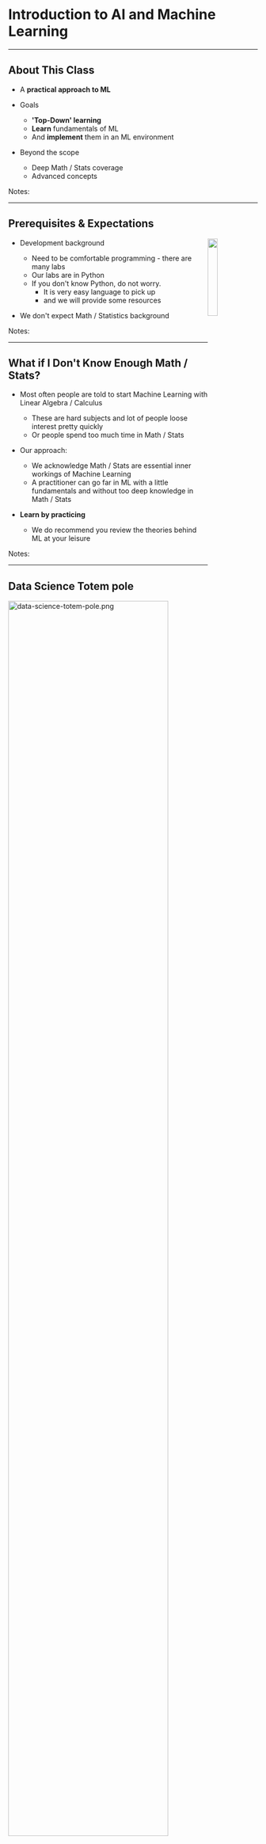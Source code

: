 
# Introduction to AI and  Machine Learning 


---

## About This Class

* A **practical approach to ML**

* Goals
    - **'Top-Down' learning**
    - **Learn** fundamentals of ML
    - And **implement** them in an ML environment

* Beyond the scope
    - Deep Math / Stats coverage
    - Advanced concepts

Notes:

---

## Prerequisites & Expectations

<img src="../../assets/images/logos/python-logo-1.png" style="width:20%;float:right;" /><!-- {"left" : 6.34, "top" : 1.13, "height" : 0.89, "width" : 3.7} -->

* Development background
    - Need to be comfortable programming - there are many labs
    - Our labs are in Python
    - If you don't know Python, do not worry.  
        - It is very easy language to pick up
        - and we will provide some resources

* We don't expect Math / Statistics background

Notes:

---

## What if I Don't Know Enough Math / Stats?

* Most often people are told to start Machine Learning with Linear Algebra / Calculus
    - These are hard subjects and lot of people loose interest pretty quickly
    - Or people spend too much time in Math / Stats

* Our approach:
    - We acknowledge Math / Stats are essential inner workings of Machine Learning
    - A practitioner can go far in ML with a little fundamentals and without too deep knowledge in Math / Stats

*  **Learn by practicing**
    - We do recommend you review the theories behind ML at your leisure

Notes:

---

## Data Science Totem pole

<img src="../../assets/images/machine-learning/data-science-totem-pole.png" alt="data-science-totem-pole.png" style="width:80%;"/> <!-- {"left" : 0.55, "top" : 1.09, "height" : 5.48, "width" : 9.16} -->


Notes:

---

## Goal For This ML Class : 'ML Engineer'


|                                     |          API users         |                                               ML Engineer                                               |                    Data Scientists                    |
|:-----------------------------------:|:--------------------------:|:-------------------------------------------------------------------------------------------------------:|:-----------------------------------------------------:|
|          __In a nutshell__          |            What            |                                                What & Why                                               |                   What, Why and How                   |
|            __Background__           |         Developers         |                                     Developers, Analysts, Architects                                    |               Scientists (usually PhDs)               |
|               __API__               |   Knows the basic of API   |                                           Sound API knowledge                                           |                Excellent API knowledge                |
|              __Models__             | No understanding of models | Knows the fundamentals of model behind API (not necessarily the math/stats theories powering the model) | Has deep understanding of math/stats behind the model |
|         __Model Validation__        |    copy-paste and pray!    |                           Knows how to test and improve the model iteratively                           |        Knows how to test and improve the model        |
| __Can Come up with New Algorithms__ |             no             |                                        Can adopt a new algorithm                                        |            Can come up with new algorithms            |

<!-- {"left" : 0.25, "top" : 1.35, "height" : 5.9, "width" : 9.75} -->



Notes:

---

## Our Teaching Philosophy

<img src="../../assets/images/generic/3rd-party/simpsons-1.png" style="width:50%;float:right;"/> <!-- {"left" : 1.7, "top" : 1.77, "height" : 5.53, "width" : 6.85} -->

* Enable you to be a **'ML engineer'** by giving you
    - The essential knowledge of ML
    - Plenty of time and playground environment for learning the API
    - Show how to evaluate, test, and tweak the models
    - Expose you to useful tools

* Emphasis on concepts & fundamentals, not API

* Highly interactive (questions, discussions ..etc  are welcome)

* Hands-on - lots and lots of labs! (learn by doing)


Notes:


---

## Machine Learning Platforms

* Machine Learning is the focus of this course
* Following are popular ML Platforms
  - Python (Scikit)
  - Spark ML
  - R

<img src="../../assets/images/machine-learning/some-highlights.png" alt="some-highlights.png" style="width:70%;"/> <!-- {"left" : 0.97, "top" : 3.87, "height" : 2.91, "width" : 8.3} -->


Notes:


---

## Real World Datasets

* We will work on real world datasets such as
    - Uber Trips data
    - Walmart Shopping data
    - Netflix recommendation
    - Credit card default data
    - Prosper loan data
    - NYSE Stock data

<img src="../../assets/images/logos/netflix-logo-1.png" alt="XXX image missing" style="max-width:100%;" width="20%"/><!-- {"left" : 0.22, "top" : 5.63, "height" : 0.9, "width" : 1.95} --> &nbsp;  &nbsp; <img src="../../assets/images/logos/prosper-logo-1.png" alt="XXX image missing" style="max-width:100%;" width="20%"/><!-- {"left" : 2.64, "top" : 5.85, "height" : 0.5, "width" : 2.07} --> &nbsp;  &nbsp; <img src="../../assets/images/logos/uber-logo-1.png" alt="XXX image missing" style="max-width:100%;" width="20%"/><!-- {"left" : 5.18, "top" : 5.48, "height" : 1.21, "width" : 1.67} --> &nbsp;  &nbsp; <img src="../../assets/images/logos/walmart-logo-1.png" alt="XXX image missing" style="max-width:100%;" width="20%"/><!-- {"left" : 7.54, "top" : 5.73, "height" : 0.71, "width" : 2.49} -->




Notes:


---

## Class Overview

* **Day 1**
  - ML intro
  - Python ML overview
  - Statistics Primer
  - Data Exploration & Visualizing
  - Feature Engineering
  - ML Concepts

* **Day 2**
  - Python SciKit Learn Overview
  - Linear Regression
  - Logistic Regression
  - SVM
  - Naive Bayes

---

## Class Overview


* **Day 3**
  - Decision Trees
  - Random Forest
  - Unsupervised learning
  - KMeans
  - Recommendations

* **Final workshop (Time permitting)**
  - We will do a workshop applying what we have learned so far


---

## After The Class...

<img src="../../assets/images/machine-learning/3rd-party/AFTER_THE_CLASS.jpg" alt="AFTER_THE_CLASS.jpg" style="width:50%;"/> <!-- {"left" : 1.69, "top" : 1.71, "height" : 5.65, "width" : 6.88} -->


Notes:

* By the end of the class...

---

## Introductions

* About Instructor
* About you
    - Your Name
    - Your background (developer, admin, manager, etc.)
    - Technologies you are familiar with
    - Familiarity with Machine Learning   
    (scale of 1 - 4 ;  1 - new, 2 - know some concepts,  3 - played around a little, 4 -  using it at work)
    - Something non-technical about you!  
    (favorite ice cream flavor / hobby...etc)

<img src="../../assets/images/generic/3rd-party/hiking-3.jpg" style="width:18%;"/> &nbsp; <!-- {"left" : 1.55, "top" : 6.43, "height" : 1.76, "width" : 1.99} --><img src="../../assets/images/generic/3rd-party/ice-cream-3.png" style="width:25%;"/> &nbsp; <!-- {"left" : 3.56, "top" : 6.45, "height" : 1.7, "width" : 3.13} --><img src="../../assets/images/generic/3rd-party/biking-1.jpg" style="width:18%;"/> &nbsp; <!-- {"left" : 6.71, "top" : 6.43, "height" : 1.76, "width" : 1.99} -->


Notes:



---

## Class Logistics

* Instructor's contact

* Slides
    - For each session, slides will be emailed out or delivered via virtual classroom

* Labs
    - Lab files will be distributed

* Playground
    - Provided in the cloud

---


## Let's Get Started!
